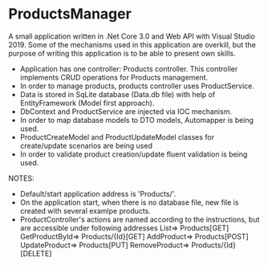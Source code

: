 # ProductsManager
A small application written in .Net Core 3.0 and Web API with  Visual Studio 2019. Some of the mechanisms used in this application are overkill, but the purpose of writing this application is to be able to present own skills.

- Application has one controller: Products controller. This controller implements CRUD operations for Products management.
- In order to manage products, products controller uses ProductService.
- Data is stored in SqLite database (Data.db file) with help of EntityFramework (Model first approach).
- DbContext and ProductService are injected via IOC mechanism.
- In order to map database models to DTO models, Automapper is being used.
- ProductCreateModel and ProductUpdateModel classes for create/update scenarios are being used
- In order to validate product creation/update fluent validation is being used.

NOTES:
- Default/start application address is 'Products/'. 
- On the application start, when there is no database file, new file is created with several examlpe products.
- ProductController's actions are named according to the instructions, but are accessible under following addresses
	List=> Products[GET]
	GetProductById=> Products/{Id}[GET]
	AddProduct=> Products[POST]
	UpdateProduct=> Products[PUT]
	RemoveProduct=> Products/{Id}[DELETE]
	
